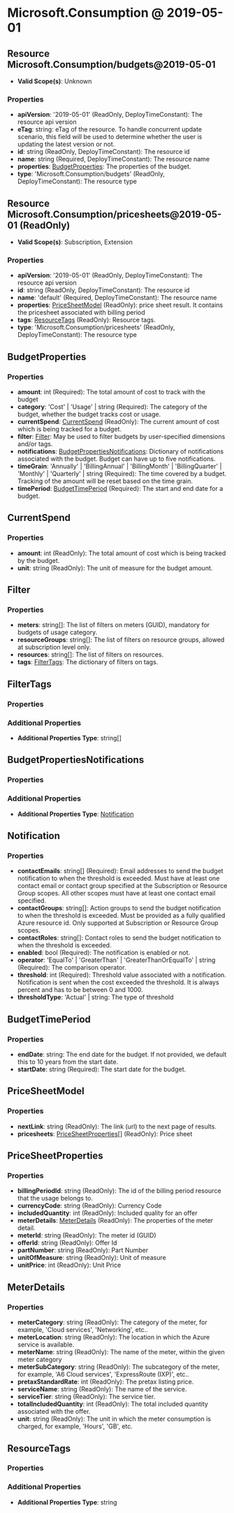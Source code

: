 # Microsoft.Consumption @ 2019-05-01

## Resource Microsoft.Consumption/budgets@2019-05-01
* **Valid Scope(s)**: Unknown
### Properties
* **apiVersion**: '2019-05-01' (ReadOnly, DeployTimeConstant): The resource api version
* **eTag**: string: eTag of the resource. To handle concurrent update scenario, this field will be used to determine whether the user is updating the latest version or not.
* **id**: string (ReadOnly, DeployTimeConstant): The resource id
* **name**: string (Required, DeployTimeConstant): The resource name
* **properties**: [BudgetProperties](#budgetproperties): The properties of the budget.
* **type**: 'Microsoft.Consumption/budgets' (ReadOnly, DeployTimeConstant): The resource type

## Resource Microsoft.Consumption/pricesheets@2019-05-01 (ReadOnly)
* **Valid Scope(s)**: Subscription, Extension
### Properties
* **apiVersion**: '2019-05-01' (ReadOnly, DeployTimeConstant): The resource api version
* **id**: string (ReadOnly, DeployTimeConstant): The resource id
* **name**: 'default' (Required, DeployTimeConstant): The resource name
* **properties**: [PriceSheetModel](#pricesheetmodel) (ReadOnly): price sheet result. It contains the pricesheet associated with billing period
* **tags**: [ResourceTags](#resourcetags) (ReadOnly): Resource tags.
* **type**: 'Microsoft.Consumption/pricesheets' (ReadOnly, DeployTimeConstant): The resource type

## BudgetProperties
### Properties
* **amount**: int (Required): The total amount of cost to track with the budget
* **category**: 'Cost' | 'Usage' | string (Required): The category of the budget, whether the budget tracks cost or usage.
* **currentSpend**: [CurrentSpend](#currentspend) (ReadOnly): The current amount of cost which is being tracked for a budget.
* **filter**: [Filter](#filter): May be used to filter budgets by user-specified dimensions and/or tags.
* **notifications**: [BudgetPropertiesNotifications](#budgetpropertiesnotifications): Dictionary of notifications associated with the budget. Budget can have up to five notifications.
* **timeGrain**: 'Annually' | 'BillingAnnual' | 'BillingMonth' | 'BillingQuarter' | 'Monthly' | 'Quarterly' | string (Required): The time covered by a budget. Tracking of the amount will be reset based on the time grain.
* **timePeriod**: [BudgetTimePeriod](#budgettimeperiod) (Required): The start and end date for a budget.

## CurrentSpend
### Properties
* **amount**: int (ReadOnly): The total amount of cost which is being tracked by the budget.
* **unit**: string (ReadOnly): The unit of measure for the budget amount.

## Filter
### Properties
* **meters**: string[]: The list of filters on meters (GUID), mandatory for budgets of usage category.
* **resourceGroups**: string[]: The list of filters on resource groups, allowed at subscription level only.
* **resources**: string[]: The list of filters on resources.
* **tags**: [FilterTags](#filtertags): The dictionary of filters on tags.

## FilterTags
### Properties
### Additional Properties
* **Additional Properties Type**: string[]

## BudgetPropertiesNotifications
### Properties
### Additional Properties
* **Additional Properties Type**: [Notification](#notification)

## Notification
### Properties
* **contactEmails**: string[] (Required): Email addresses to send the budget notification to when the threshold is exceeded. Must have at least one contact email or contact group specified at the Subscription or Resource Group scopes. All other scopes must have at least one contact email specified.
* **contactGroups**: string[]: Action groups to send the budget notification to when the threshold is exceeded. Must be provided as a fully qualified Azure resource id. Only supported at Subscription or Resource Group scopes.
* **contactRoles**: string[]: Contact roles to send the budget notification to when the threshold is exceeded.
* **enabled**: bool (Required): The notification is enabled or not.
* **operator**: 'EqualTo' | 'GreaterThan' | 'GreaterThanOrEqualTo' | string (Required): The comparison operator.
* **threshold**: int (Required): Threshold value associated with a notification. Notification is sent when the cost exceeded the threshold. It is always percent and has to be between 0 and 1000.
* **thresholdType**: 'Actual' | string: The type of threshold

## BudgetTimePeriod
### Properties
* **endDate**: string: The end date for the budget. If not provided, we default this to 10 years from the start date.
* **startDate**: string (Required): The start date for the budget.

## PriceSheetModel
### Properties
* **nextLink**: string (ReadOnly): The link (url) to the next page of results.
* **pricesheets**: [PriceSheetProperties](#pricesheetproperties)[] (ReadOnly): Price sheet

## PriceSheetProperties
### Properties
* **billingPeriodId**: string (ReadOnly): The id of the billing period resource that the usage belongs to.
* **currencyCode**: string (ReadOnly): Currency Code
* **includedQuantity**: int (ReadOnly): Included quality for an offer
* **meterDetails**: [MeterDetails](#meterdetails) (ReadOnly): The properties of the meter detail.
* **meterId**: string (ReadOnly): The meter id (GUID)
* **offerId**: string (ReadOnly): Offer Id
* **partNumber**: string (ReadOnly): Part Number
* **unitOfMeasure**: string (ReadOnly): Unit of measure
* **unitPrice**: int (ReadOnly): Unit Price

## MeterDetails
### Properties
* **meterCategory**: string (ReadOnly): The category of the meter, for example, 'Cloud services', 'Networking', etc..
* **meterLocation**: string (ReadOnly): The location in which the Azure service is available.
* **meterName**: string (ReadOnly): The name of the meter, within the given meter category
* **meterSubCategory**: string (ReadOnly): The subcategory of the meter, for example, 'A6 Cloud services', 'ExpressRoute (IXP)', etc..
* **pretaxStandardRate**: int (ReadOnly): The pretax listing price.
* **serviceName**: string (ReadOnly): The name of the service.
* **serviceTier**: string (ReadOnly): The service tier.
* **totalIncludedQuantity**: int (ReadOnly): The total included quantity associated with the offer.
* **unit**: string (ReadOnly): The unit in which the meter consumption is charged, for example, 'Hours', 'GB', etc.

## ResourceTags
### Properties
### Additional Properties
* **Additional Properties Type**: string

